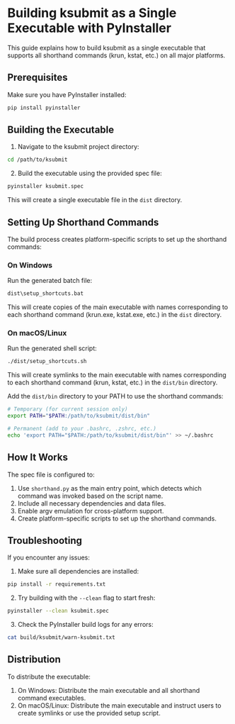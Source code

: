 # Building ksubmit as a Single Executable with PyInstaller

This guide explains how to build ksubmit as a single executable that supports all shorthand commands (krun, kstat, etc.) on all major platforms.

## Prerequisites

Make sure you have PyInstaller installed:

```bash
pip install pyinstaller
```

## Building the Executable

1. Navigate to the ksubmit project directory:

```bash
cd /path/to/ksubmit
```

2. Build the executable using the provided spec file:

```bash
pyinstaller ksubmit.spec
```

This will create a single executable file in the `dist` directory.

## Setting Up Shorthand Commands

The build process creates platform-specific scripts to set up the shorthand commands:

### On Windows

Run the generated batch file:

```bash
dist\setup_shortcuts.bat
```

This will create copies of the main executable with names corresponding to each shorthand command (krun.exe, kstat.exe, etc.) in the `dist` directory.

### On macOS/Linux

Run the generated shell script:

```bash
./dist/setup_shortcuts.sh
```

This will create symlinks to the main executable with names corresponding to each shorthand command (krun, kstat, etc.) in the `dist/bin` directory.

Add the `dist/bin` directory to your PATH to use the shorthand commands:

```bash
# Temporary (for current session only)
export PATH="$PATH:/path/to/ksubmit/dist/bin"

# Permanent (add to your .bashrc, .zshrc, etc.)
echo 'export PATH="$PATH:/path/to/ksubmit/dist/bin"' >> ~/.bashrc
```

## How It Works

The spec file is configured to:

1. Use `shorthand.py` as the main entry point, which detects which command was invoked based on the script name.
2. Include all necessary dependencies and data files.
3. Enable argv emulation for cross-platform support.
4. Create platform-specific scripts to set up the shorthand commands.

## Troubleshooting

If you encounter any issues:

1. Make sure all dependencies are installed:

```bash
pip install -r requirements.txt
```

2. Try building with the `--clean` flag to start fresh:

```bash
pyinstaller --clean ksubmit.spec
```

3. Check the PyInstaller build logs for any errors:

```bash
cat build/ksubmit/warn-ksubmit.txt
```

## Distribution

To distribute the executable:

1. On Windows: Distribute the main executable and all shorthand command executables.
2. On macOS/Linux: Distribute the main executable and instruct users to create symlinks or use the provided setup script.